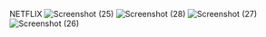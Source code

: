 NETFLIX
![Screenshot (25)](https://github.com/HIMANSHU0018/Netflix-oage/assets/128785945/5ff6d310-6652-4320-b5c4-9b537049a471)
![Screenshot (28)](https://github.com/HIMANSHU0018/Netflix-oage/assets/128785945/c502a0fe-2b4c-4820-b1f0-f874ad2ac8f5)
![Screenshot (27)](https://github.com/HIMANSHU0018/Netflix-oage/assets/128785945/53756bf3-e861-4bbe-8290-a9bb6dfee50f)
![Screenshot (26)](https://github.com/HIMANSHU0018/Netflix-oage/assets/128785945/3cbd66fa-58d1-48cf-b0b3-ec4bc306a01f)
